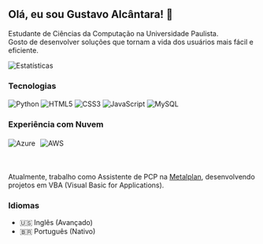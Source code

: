 ## Olá, eu sou Gustavo Alcântara! 👋

Estudante de Ciências da Computação na Universidade Paulista.</br>
Gosto de desenvolver soluções que tornam a vida dos usuários mais fácil e eficiente.

![Estatísticas](https://github-readme-stats.vercel.app/api?username=Gustavo-Alcantara07&show_icons=true&theme=highcontrast)

### Tecnologias

<div style="display: inline_block">
    <img align="center" alt="Python" src="https://img.shields.io/badge/Python-14354C?style=for-the-badge&logo=python&logoColor=white"/>
    <img align="center" alt="HTML5" src="https://img.shields.io/badge/HTML5-E34F26?style=for-the-badge&logo=html5&logoColor=white"/>
    <img align="center" alt="CSS3" src="https://img.shields.io/badge/CSS3-1572B6?style=for-the-badge&logo=css3&logoColor=white"/>
    <img align="center" alt="JavaScript" src="https://img.shields.io/badge/JavaScript-323330?style=for-the-badge&logo=javascript&logoColor=F7DF1E">
    <img align="center" alt="MySQL" src="https://img.shields.io/badge/MySQL-005C84?style=for-the-badge&logo=mysql&logoColor=white"/>
</div>

### Experiência com Nuvem

<div style="display: flex; gap: 10px; margin: 20px 0;">
    <img align="center" alt="Azure" src="https://img.shields.io/badge/Microsoft_Azure-0089D6?style=for-the-badge&logo=microsoft-azure&logoColor=white"/>
    <img align="center" alt="AWS" src="https://img.shields.io/badge/Amazon_AWS-232F3E?style=for-the-badge&logo=amazon-aws&logoColor=white"/>
</div></br>

Atualmente, trabalho como Assistente de PCP na [Metalplan](https://www.metalplan.com.br), desenvolvendo projetos em VBA (Visual Basic for Applications).

### Idiomas

<ul>
    <li>🇺🇸 Inglês (Avançado)</li>
    <li>🇧🇷 Português (Nativo)</li>
</ul>


